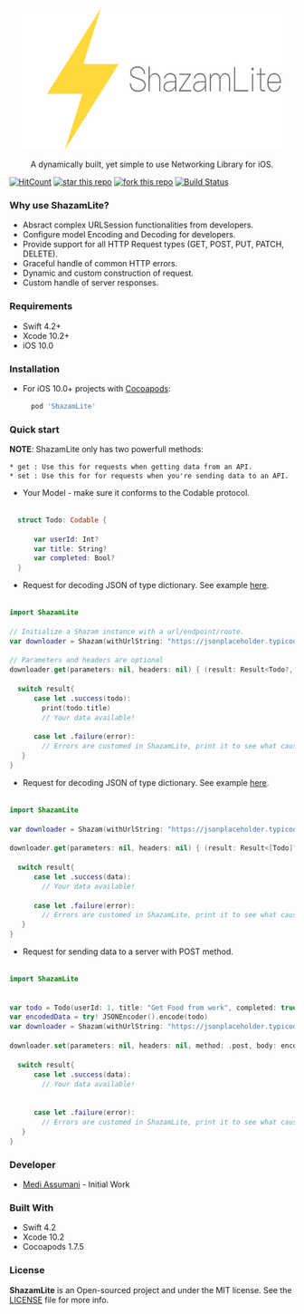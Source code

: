 <p align="center">
  <img width="460" height="250" src="ShazamLite_logo.png">
</p>
<p align="center">  A dynamically built, yet simple to use Networking Library for iOS.</p>

[![HitCount](http://hits.dwyl.io/MediBoss/ShazamLite.svg)](http://hits.dwyl.io/MediBoss/ShazamLite)
[![star this repo](http://githubbadges.com/star.svg?user=MediBoss&repo=ShazamLite&style=default)](https://github.com/MediBoss/ShazamLite)
[![fork this repo](http://githubbadges.com/fork.svg?user=MediBoss&repo=ShazamLite&style=default)](https://github.com/MediBoss/ShazamLite/fork)
[![Build Status](https://travis-ci.com/MediBoss/ShazamLite?branch=master)](https://travis-ci.org/freeCodeCamp/how-to-contribute-to-open-source)

### Why use ShazamLite?

* Absract complex URLSession functionalities from developers.
* Configure model Encoding and Decoding for developers.
* Provide support for all HTTP Request types (GET, POST, PUT, PATCH, DELETE).
* Graceful handle of common HTTP errors.
* Dynamic and custom construction of request.
* Custom handle of server responses.

### Requirements

- Swift 4.2+
- Xcode 10.2+
- iOS 10.0

### Installation
* For iOS 10.0+ projects with <a href="https://cocoapods.org/">Cocoapods</a>:

  ```python
    pod 'ShazamLite' 
  ```

### Quick start

<b>NOTE</b>: ShazamLite only has two powerfull methods:

    * get : Use this for requests when getting data from an API. 
    * set : Use this for for requests when you're sending data to an API.
  
* Your Model - make sure it conforms to the Codable protocol.

```swift

  struct Todo: Codable {
    
      var userId: Int?
      var title: String?
      var completed: Bool?
  }

```

* Request for decoding JSON of type dictionary. See example  <a href="https://jsonplaceholder.typicode.com/todos">here</a>.

``` Swift

import ShazamLite

// Initialize a Shazam instance with a url/endpoint/route.
var downloader = Shazam(withUrlString: "https://jsonplaceholder.typicode.com/todo/1")

// Parameters and headers are optional
downloader.get(parameters: nil, headers: nil) { (result: Result<Todo?, Error>) in

  switch result{
      case let .success(todo):
        print(todo.title)
        // Your data available!
                
      case let .failure(error):
        // Errors are customed in ShazamLite, print it to see what caused the failure             
   }
}


```
* Request for decoding  JSON of type dictionary. See example  <a href="https://jsonplaceholder.typicode.com/todos/1">here</a>.

``` Swift

import ShazamLite

var downloader = Shazam(withUrlString: "https://jsonplaceholder.typicode.com/todos")

downloader.get(parameters: nil, headers: nil) { (result: Result<[Todo]?, Error>) in

  switch result{
      case let .success(data):
        // Your data available!
                
      case let .failure(error):
        // Errors are customed in ShazamLite, print it to see what caused the failure             
   }
}

```

* Request for sending data to a server with POST method.

``` Swift

import ShazamLite


var todo = Todo(userId: 1, title: "Get Food from work", completed: true)
var encodedData = try! JSONEncoder().encode(todo)
var downloader = Shazam(withUrlString: "https://jsonplaceholder.typicode.com/todo/1")

downloader.set(parameters: nil, headers: nil, method: .post, body: encodedBody) { (result: Result<Bool?, Error>) in

  switch result{
      case let .success(data):
        // Your data available!
        
                
      case let .failure(error):
        // Errors are customed in ShazamLite, print it to see what caused the failure             
   }
}

```

### Developer

* <a href="https://github.com/MediBoss">Medi Assumani</a> - Initial Work

### Built With

* Swift 4.2
* Xcode 10.2
* Cocoapods 1.7.5

### License
<b>ShazamLite</b> is an Open-sourced project and under the MIT license. See the <a href="https://github.com/MediBoss/ShazamLite/blob/master/LICENSE">LICENSE</a> file for more info.
